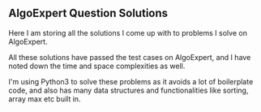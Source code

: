 ## AlgoExpert Question Solutions

Here I am storing all the solutions I come up with to problems I solve on AlgoExpert.

All these solutions have passed the test cases on AlgoExpert, and I have noted down the time and space complexities as well.

I'm using Python3 to solve these problems as it avoids a lot of boilerplate code, and also has many data structures and functionalities like sorting, array max etc built in.
